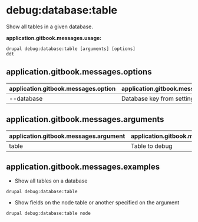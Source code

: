 # debug:database:table
Show all tables in a given database.

**application.gitbook.messages.usage:**
```
drupal debug:database:table [arguments] [options]
ddt
```

## application.gitbook.messages.options
application.gitbook.messages.option | application.gitbook.messages.details
-------|-------------
--database | Database key from settings.php

## application.gitbook.messages.arguments
application.gitbook.messages.argument | application.gitbook.messages.details
---------|-------------
table | Table to debug

## application.gitbook.messages.examples
* Show all tables on a database
```
drupal debug:database:table
```
* Show fields on the node table or another specified on the argument
```
drupal debug:database:table node
```
